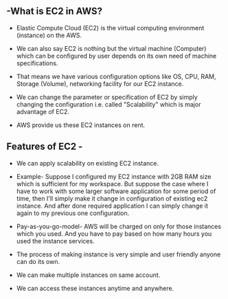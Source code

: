 ## -What is EC2 in AWS?

* Elastic Compute Cloud (EC2) is the virtual computing environment (instance) on the AWS.

* We can also say EC2 is nothing but the virtual machine (Computer) which can be configured by user depends on its own need of machine specifications.

* That means we have various configuration options like OS, CPU, RAM, Storage (Volume), networking facility for our EC2 instance.

* We can change the parameter or specification of EC2 by simply changing the configuration i.e. called "Scalability" which is major advantage of EC2.

* AWS provide us these EC2 instances on rent. 

## Features of EC2 -

* We can apply scalability on existing EC2 instance.
* Example- Suppose I configured my EC2 instance with 2GB RAM size which is sufficient for my workspace. But suppose the case where I have to work with some larger software application for some period of time, then I'll simply make it change in configuration of existing ec2 instance. And after done required application I can simply change it again to my previous one configuration.  

* Pay-as-you-go-model- AWS will be charged on only for those instances which you used. And you have to pay based on how many hours you used the instance services. 

* The process of making instance is very simple and user friendly anyone can do its own.

* We can make multiple instances on same account.

* We can access these instances anytime and anywhere.

